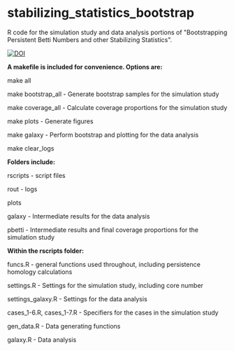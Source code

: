 # stabilizing_statistics_bootstrap
R code for the simulation study and data analysis portions of "Bootstrapping Persistent Betti Numbers and other Stabilizing Statistics".

[![DOI](https://zenodo.org/badge/344289905.svg)](https://zenodo.org/badge/latestdoi/344289905)

**A makefile is included for convenience. Options are:**

make all

make bootstrap_all - Generate bootstrap samples for the simulation study

make coverage_all - Calculate coverage proportions for the simulation study

make plots - Generate figures

make galaxy - Perform bootstrap and plotting for the data analysis

make clear_logs

**Folders include:**

rscripts - script files

rout - logs

plots

galaxy - Intermediate results for the data analysis

pbetti - Intermediate results and final coverage proportions for the simulation study

**Within the rscripts folder:**

funcs.R - general functions used throughout, including persistence homology calculations

settings.R - Settings for the simulation study, including core number

settings_galaxy.R - Settings for the data analysis

cases_1-6.R, cases_1-7.R - Specifiers for the cases in the simulation study

gen_data.R - Data generating functions

galaxy.R - Data analysis
